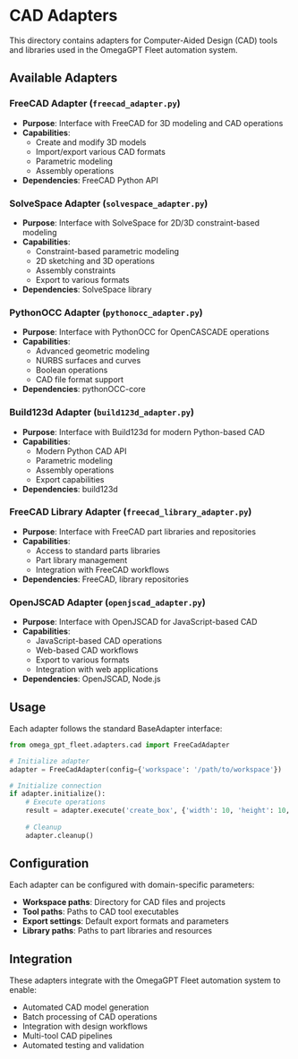 # CAD Adapters

This directory contains adapters for Computer-Aided Design (CAD) tools and libraries used in the OmegaGPT Fleet automation system.

## Available Adapters

### FreeCAD Adapter (`freecad_adapter.py`)
- **Purpose**: Interface with FreeCAD for 3D modeling and CAD operations
- **Capabilities**: 
  - Create and modify 3D models
  - Import/export various CAD formats
  - Parametric modeling
  - Assembly operations
- **Dependencies**: FreeCAD Python API

### SolveSpace Adapter (`solvespace_adapter.py`)
- **Purpose**: Interface with SolveSpace for 2D/3D constraint-based modeling
- **Capabilities**:
  - Constraint-based parametric modeling
  - 2D sketching and 3D operations
  - Assembly constraints
  - Export to various formats
- **Dependencies**: SolveSpace library

### PythonOCC Adapter (`pythonocc_adapter.py`)
- **Purpose**: Interface with PythonOCC for OpenCASCADE operations
- **Capabilities**:
  - Advanced geometric modeling
  - NURBS surfaces and curves
  - Boolean operations
  - CAD file format support
- **Dependencies**: pythonOCC-core

### Build123d Adapter (`build123d_adapter.py`)
- **Purpose**: Interface with Build123d for modern Python-based CAD
- **Capabilities**:
  - Modern Python CAD API
  - Parametric modeling
  - Assembly operations
  - Export capabilities
- **Dependencies**: build123d

### FreeCAD Library Adapter (`freecad_library_adapter.py`)
- **Purpose**: Interface with FreeCAD part libraries and repositories
- **Capabilities**:
  - Access to standard parts libraries
  - Part library management
  - Integration with FreeCAD workflows
- **Dependencies**: FreeCAD, library repositories

### OpenJSCAD Adapter (`openjscad_adapter.py`)
- **Purpose**: Interface with OpenJSCAD for JavaScript-based CAD
- **Capabilities**:
  - JavaScript-based CAD operations
  - Web-based CAD workflows
  - Export to various formats
  - Integration with web applications
- **Dependencies**: OpenJSCAD, Node.js

## Usage

Each adapter follows the standard BaseAdapter interface:

```python
from omega_gpt_fleet.adapters.cad import FreeCadAdapter

# Initialize adapter
adapter = FreeCadAdapter(config={'workspace': '/path/to/workspace'})

# Initialize connection
if adapter.initialize():
    # Execute operations
    result = adapter.execute('create_box', {'width': 10, 'height': 10, 'depth': 10})
    
    # Cleanup
    adapter.cleanup()
```

## Configuration

Each adapter can be configured with domain-specific parameters:

- **Workspace paths**: Directory for CAD files and projects
- **Tool paths**: Paths to CAD tool executables
- **Export settings**: Default export formats and parameters
- **Library paths**: Paths to part libraries and resources

## Integration

These adapters integrate with the OmegaGPT Fleet automation system to enable:

- Automated CAD model generation
- Batch processing of CAD operations
- Integration with design workflows
- Multi-tool CAD pipelines
- Automated testing and validation